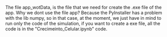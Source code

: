 The file app_wotData, is the file that we need for create the .exe file of the app.
Why we dont use the file app? Because the PyInstaller has a problem with the lib numpy, so in that case, at the moment, we just have in mind to run only 
the code of the simulation, if you want to create a exe file, all the code is in the "Crecimeinto_Celular.ipynb" code.
